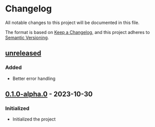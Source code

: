 # Changelog

All notable changes to this project will be documented in this file.

The format is based on [Keep a Changelog](https://keepachangelog.com/en/1.1.0/),
and this project adheres to [Semantic Versioning](https://semver.org/spec/v2.0.0.html).

## [unreleased]

### Added

 - Better error handling

## [0.1.0-alpha.0] - 2023-10-30

### Initialized

- Initialized the project

[unreleased]: https://github.com/w-kuipers/alphadb/compare/v2.0.0...HEAD
[0.1.0-alpha.0]: https://github.com/w-kuipers/alphadb/releases/tag/v0.1.0-alpha0
